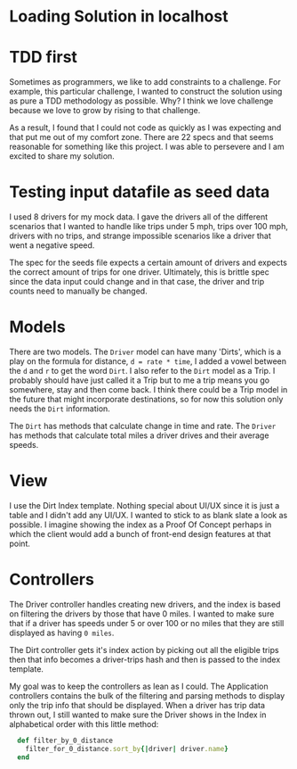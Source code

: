 # Loading Solution in localhost

# TDD first
Sometimes as programmers, we like to add constraints to a challenge. For example,
this particular challenge, I wanted to construct the solution using as pure a TDD
methodology as possible. Why? I think we love challenge because we love to grow
by rising to that challenge.

As a result, I found that I could not code as quickly as I was expecting and that
put me out of my comfort zone. There are 22 specs and that seems reasonable
for something like this project. I was able to persevere and I am excited to share
my solution.

# Testing input datafile as seed data
I used 8 drivers for my mock data. I gave the drivers all of the different scenarios
that I wanted to handle like trips under 5 mph, trips over 100 mph, drivers with no
trips, and strange impossible scenarios like a driver that went a negative speed.

The spec for the seeds file expects a certain amount of drivers and expects
the correct amount of trips for one driver. Ultimately, this is brittle spec since
the data input could change and in that case, the driver and trip counts need to
manually be changed.

# Models
There are two models. The `Driver` model can have many 'Dirts', which is a play on
the formula for distance, `d = rate * time`, I added a vowel between the `d` and `r`
to get the word `Dirt`. I also refer to the `Dirt` model as a Trip. I probably
should have just called it a Trip but to me a trip means you go somewhere, stay
and then come back. I think there could be a Trip model in the future that
might incorporate destinations, so for now this solution only needs the `Dirt`
information.

The `Dirt` has methods that calculate change in time and rate. The `Driver` has
methods that calculate total miles a driver drives and their average speeds.

# View
I use the Dirt Index template. Nothing special about UI/UX since it is just a table
and I didn't add any UI/UX. I wanted to stick to as blank slate a look as possible.
I imagine showing the index as a Proof Of Concept perhaps in which the client
would add a bunch of front-end design features at that point.

# Controllers
The Driver controller handles creating new drivers, and the index is based on
filtering the drivers by those that have 0 miles. I wanted to make sure that if a
driver has speeds under 5 or over 100 or no miles that they are still displayed
as having `0 miles`.

The Dirt controller gets it's index action by picking out all the eligible trips
then that info becomes a driver-trips hash and then is passed to the index template.

My goal was to keep the controllers as lean as I could. The Application controllers
contains the bulk of the filtering and parsing methods to display only the trip info
that should be displayed. When a driver has trip data thrown out, I still
wanted to make sure the Driver shows in the Index in alphabetical order with
this little method:

```Ruby
  def filter_by_0_distance
    filter_for_0_distance.sort_by{|driver| driver.name}
  end
```
